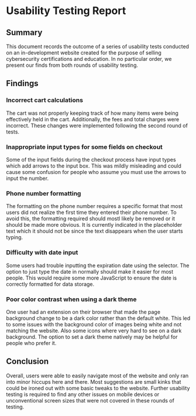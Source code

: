 # Usability Testing Report

## Summary
This document records the outcome of a series of usability tests conducted on an in-development website created for the purpose of selling cybersecurity certifications and education. In no particular order, we present our finds from both rounds of usability testing.

## Findings

### Incorrect cart calculations
The cart was not properly keeping track of how many items were being effectively held in the cart. Additionally, the fees and total charges were incorrect. These changes were implemented following the second round of tests.

### Inappropriate input types for some fields on checkout
Some of the input fields during the checkout process have input types which add arrows to the input box. This was mildly misleading and could cause some confusion for people who assume you must use the arrows to input the number.

### Phone number formatting
The formatting on the phone number requires a specific format that most users did not realize the first time they entered their phone number. To avoid this, the formatting required should mostl likely be removed or it should be made more obvious. It is currently indicated in the placeholder text which it should not be since the text disappears when the user starts typing.

### Difficulty with date input
Some users had trouble inputting the expiration date using the selector. The option to just type the date in normally should make it easier for most people. This would require some more JavaScript to ensure the date is correctly formatted for data storage.

### Poor color contrast when using a dark theme
One user had an extension on their browser that made the page background change to be a dark color rather than the default white. This led to some issues with the background color of images being white and not matching the website. Also some icons where very hard to see on a dark background. The option to set a dark theme natively may be helpful for people who prefer it. 

## Conclusion
Overall, users were able to easily navigate most of the website and only ran into minor hiccups here and there. Most suggestions are small kinks that could be ironed out with some basic tweaks to the website. Further usability testing is required to find any other issues on mobile devices or unconventional screen sizes that were not covered in these rounds of testing.

